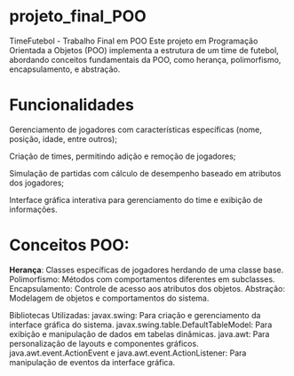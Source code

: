 # projeto_final_POO

TimeFutebol - Trabalho Final em POO
Este projeto em Programação Orientada a Objetos (POO) implementa a estrutura de um time de futebol, abordando conceitos fundamentais da POO, como herança, polimorfismo, encapsulamento, e abstração.

# Funcionalidades
Gerenciamento de jogadores com características específicas (nome, posição, idade, entre outros);

Criação de times, permitindo adição e remoção de jogadores;

Simulação de partidas com cálculo de desempenho baseado em atributos dos jogadores;

Interface gráfica interativa para gerenciamento do time e exibição de informações.

# Conceitos POO:

**Herança**: Classes específicas de jogadores herdando de uma classe base.
Polimorfismo: Métodos com comportamentos diferentes em subclasses.
Encapsulamento: Controle de acesso aos atributos dos objetos.
Abstração: Modelagem de objetos e comportamentos do sistema.

Bibliotecas Utilizadas: 
javax.swing: Para criação e gerenciamento da interface gráfica do sistema.
javax.swing.table.DefaultTableModel: Para exibição e manipulação de dados em tabelas dinâmicas.
java.awt: Para personalização de layouts e componentes gráficos.
java.awt.event.ActionEvent e java.awt.event.ActionListener: Para manipulação de eventos da interface gráfica.
